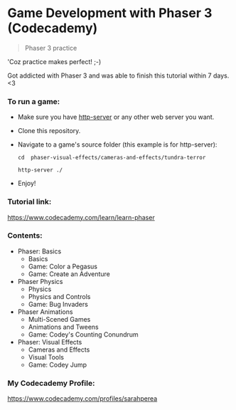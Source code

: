 # Game Development with Phaser 3 (Codecademy)
> Phaser 3 practice

'Coz practice makes perfect! ;-)

Got addicted with Phaser 3 and was able to finish this tutorial within 7 days. <3

### To run a game:

- Make sure you have [http-server](https://www.npmjs.com/package/http-server) or any other web server you want. 
- Clone this repository.
- Navigate to a game's source folder (this example is for http-server):

  `cd  phaser-visual-effects/cameras-and-effects/tundra-terror`

  `http-server ./`
  
- Enjoy!

### Tutorial link:
https://www.codecademy.com/learn/learn-phaser

### Contents:

- Phaser: Basics
  - Basics
  - Game: Color a Pegasus
  - Game: Create an Adventure
- Phaser Physics
  - Physics
  - Physics and Controls
  - Game: Bug Invaders
- Phaser Animations
  - Multi-Scened Games
  - Animations and Tweens
  - Game: Codey's Counting Conundrum
- Phaser: Visual Effects
  - Cameras and Effects
  - Visual Tools
  - Game: Codey Jump

### My Codecademy Profile:
https://www.codecademy.com/profiles/sarahperea
